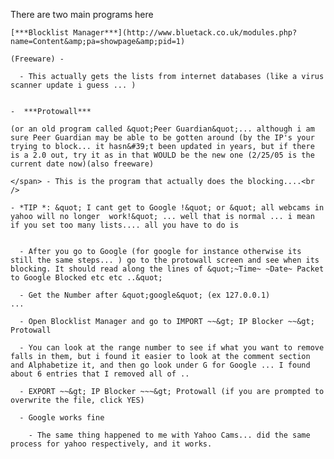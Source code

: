 There are two main programs here

    [***Blocklist Manager***](http://www.bluetack.co.uk/modules.php?name=Content&amp;pa=showpage&amp;pid=1)

    (Freeware) -

      - This actually gets the lists from internet databases (like a virus scanner update i guess ... )


    -  ***Protowall***

    (or an old program called &quot;Peer Guardian&quot;... although i am sure Peer Guardian may be able to be gotten around (by the IP's your trying to block... it hasn&#39;t been updated in years, but if there is a 2.0 out, try it as in that WOULD be the new one (2/25/05 is the current date now)(also freeware)

    </span> - This is the program that actually does the blocking....<br />

    - *TIP *: &quot; I cant get to Google !&quot; or &quot; all webcams in yahoo will no longer  work!&quot; ... well that is normal ... i mean if you set too many lists.... all you have to do is


      - After you go to Google (for google for instance otherwise its still the same steps... ) go to the protowall screen and see when its blocking. It should read along the lines of &quot;~Time~ ~Date~ Packet to Google Blocked etc etc ..&quot;

      - Get the Number after &quot;google&quot; (ex 127.0.0.1)                   ...

      - Open Blocklist Manager and go to IMPORT ~~&gt; IP Blocker ~~&gt; Protowall

      - You can look at the range number to see if what you want to remove falls in them, but i found it easier to look at the comment section and Alphabetize it, and then go look under G for Google ... I found about 6 entries that I removed all of ..

      - EXPORT ~~&gt; IP Blocker ~~~&gt; Protowall (if you are prompted to overwrite the file, click YES)

      - Google works fine

        - The same thing happened to me with Yahoo Cams... did the same process for yahoo respectively, and it works.
